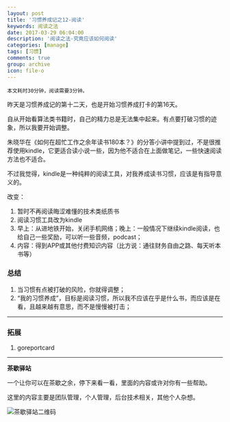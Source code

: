 ```yaml
---
layout: post
title: '习惯养成记之12-阅读'
keywords: 阅读之法
date: 2017-03-29 06:04:00
description: '阅读之法-究竟应该如何阅读'
categories: [manage]
tags: [习惯]
comments: true
group: archive
icon: file-o
---
```


	本文耗时30分钟，阅读需要3分钟。

昨天是习惯养成记的第十二天，也是开始习惯养成打卡的第16天。

<!--more-->

自从开始看算法类书籍时，自己的精力总是无法集中起来。有点要打破习惯的迹象，所以我要开始调整。

朱晓华在《如何在超忙工作之余年读书180本？》的分答小讲中提到过，不是很推荐使用kindle，它更适合读小说一些，因为他不适合在上面做笔记，一些快速阅读方法也不适合。

不过我觉得，kindle是一种纯粹的阅读工具，对我养成读书习惯，应该是有指导意义的。

改变：

1. 暂时不再阅读晦涩难懂的技术类纸质书
2. 阅读习惯工具改为kindle
3. 早上：从进地铁开始，关闭手机网络；晚上：一般情况下继续kindle阅读，也给自己一些奖励，可以听一些音频，podcast；
4. 内容：得到APP或其他付费知识内容（比方说：通往财务自由之路、每天听本书等）

### 总结 ###

1. 当习惯有点被打破的风险，你就得调整；
2. “我的习惯养成”，目标是阅读习惯，所以我不应该在乎是什么书，而应该是在看，且越来越有意思，而不是慢慢被打击；

----

### 拓展 ###

1. goreportcard

----

**茶歇驿站**

一个让你可以在茶歇之余，停下来看一看，里面的内容或许对你有一些帮助。

这里的内容主要是团队管理，个人管理，后台技术相关，其他个人杂想。

![茶歇驿站二维码](http://ww4.sinaimg.cn/large/824dcde4gw1f358o5j022j20by0bywf8.jpg)
